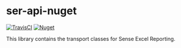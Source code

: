 # ser-api-nuget

[![TravisCI](https://travis-ci.org/senseexcel/ser-api-nuget.svg?branch=master)](https://travis-ci.org/senseexcel/ser-api-nuget)
[![Nuget](https://img.shields.io/nuget/v/SerApi.svg)](https://www.nuget.org/packages/SerApi)

This library contains the transport classes for Sense Excel Reporting.

